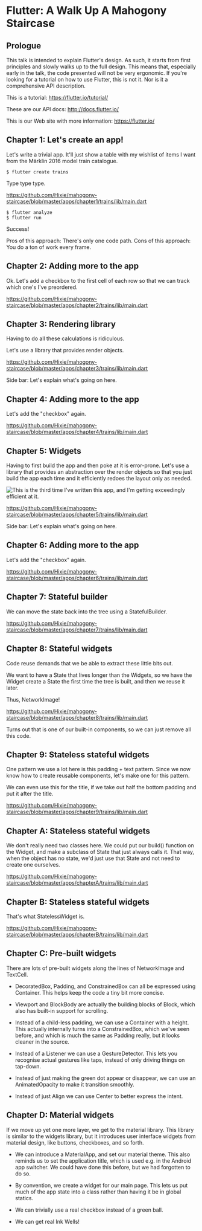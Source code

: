 <!--
Copyright (c) 2016, the Flutter project authors.  Please see the AUTHORS file
for details. All rights reserved. Use of this source code is governed by a
BSD-style license that can be found in the LICENSE file.
-->

Flutter: A Walk Up A Mahogony Staircase
=======================================

Prologue
--------

This talk is intended to explain Flutter's design. As such, it starts
from first principles and slowly walks up to the full design. This
means that, especially early in the talk, the code presented will not
be very ergonomic. If you're looking for a tutorial on how to use
Flutter, this is not it. Nor is it a comprehensive API description.

   This is a tutorial: https://flutter.io/tutorial/

   These are our API docs: http://docs.flutter.io/

   This is our Web site with more information: https://flutter.io/


Chapter 1: Let's create an app!
-------------------------------

Let's write a trivial app. It'll just show a table with my wishlist of
items I want from the Märklin 2016 model train catalogue.

```
$ flutter create trains
```

Type type type.

<https://github.com/Hixie/mahogony-staircase/blob/master/apps/chapter1/trains/lib/main.dart>

```
$ flutter analyze
$ flutter run
```

Success!

Pros of this approach: There's only one code path.
Cons of this approach: You do a ton of work every frame.


Chapter 2: Adding more to the app
---------------------------------

Ok. Let's add a checkbox to the first cell of each row so that we can
track which one's I've preordered.

<https://github.com/Hixie/mahogony-staircase/blob/master/apps/chapter2/trains/lib/main.dart>


Chapter 3: Rendering library
----------------------------

Having to do all these calculations is ridiculous.

Let's use a library that provides render objects.

<https://github.com/Hixie/mahogony-staircase/blob/master/apps/chapter3/trains/lib/main.dart>

Side bar: Let's explain what's going on here.


Chapter 4: Adding more to the app
---------------------------------

Let's add the "checkbox" again.

<https://github.com/Hixie/mahogony-staircase/blob/master/apps/chapter4/trains/lib/main.dart>


Chapter 5: Widgets
------------------

Having to first build the app and then poke at it is error-prone.
Let's use a library that provides an abstraction over the render
objects so that you just build the app each time and it efficiently
redoes the layout only as needed.

![This is the third time I've written this app, and I'm getting exceedingly efficient at it.](https://i.ytimg.com/vi/ZKpFFD7aX3c/maxresdefault.jpg)

<https://github.com/Hixie/mahogony-staircase/blob/master/apps/chapter5/trains/lib/main.dart>

Side bar: Let's explain what's going on here.


Chapter 6: Adding more to the app
---------------------------------

Let's add the "checkbox" again.

<https://github.com/Hixie/mahogony-staircase/blob/master/apps/chapter6/trains/lib/main.dart>


Chapter 7: Stateful builder
---------------------------

We can move the state back into the tree using a StatefulBuilder.

<https://github.com/Hixie/mahogony-staircase/blob/master/apps/chapter7/trains/lib/main.dart>


Chapter 8: Stateful widgets
---------------------------

Code reuse demands that we be able to extract these little bits out.

We want to have a State that lives longer than the Widgets, so we have
the Widget create a State the first time the tree is built, and then
we reuse it later.

Thus, NetworkImage!

<https://github.com/Hixie/mahogony-staircase/blob/master/apps/chapter8/trains/lib/main.dart>

Turns out that is one of our built-in components, so we can just
remove all this code.


Chapter 9: Stateless stateful widgets
-------------------------------------

One pattern we use a lot here is this padding + text pattern. Since we
now know how to create reusable components, let's make one for this
pattern.

We can even use this for the title, if we take out half the bottom
padding and put it after the title.

<https://github.com/Hixie/mahogony-staircase/blob/master/apps/chapter9/trains/lib/main.dart>


Chapter A: Stateless stateful widgets
-------------------------------------

We don't really need two classes here. We could put our build()
function on the Widget, and make a subclass of State that just always
calls it. That way, when the object has no state, we'd just use that
State and not need to create one ourselves.

<https://github.com/Hixie/mahogony-staircase/blob/master/apps/chapterA/trains/lib/main.dart>


Chapter B: Stateless stateful widgets
-------------------------------------

That's what StatelessWidget is.

<https://github.com/Hixie/mahogony-staircase/blob/master/apps/chapterB/trains/lib/main.dart>


Chapter C: Pre-built widgets
----------------------------

There are lots of pre-built widgets along the lines of NetworkImage and TextCell.

- DecoratedBox, Padding, and ConstrainedBox can all be expressed using
  Container. This helps keep the code a tiny bit more concise.

- Viewport and BlockBody are actually the building blocks of Block,
  which also has built-in support for scrolling.

- Instead of a child-less padding, we can use a Container with a
  height. This actually internally turns into a ConstrainedBox, which
  we've seen before, and which is much the same as Padding really, but
  it looks cleaner in the source.

- Instead of a Listener we can use a GestureDetector. This lets you
  recognise actual gestures like taps, instead of only driving things
  on tap-down.

- Instead of just making the green dot appear or disappear, we can use
  an AnimatedOpacity to make it transition smoothly.

- Instead of just Align we can use Center to better express the intent.


Chapter D: Material widgets
---------------------------

If we move up yet one more layer, we get to the material library. This
library is similar to the widgets library, but it introduces user
interface widgets from material design, like buttons, checkboxes, and
so forth.

- We can introduce a MaterialApp, and set our material theme. This
  also reminds us to set the application title, which is used e.g. in
  the Android app switcher. We could have done this before, but we had
  forgotten to do so.

- By convention, we create a widget for our main page. This lets us
  put much of the app state into a class rather than having it be in
  global statics.

- We can trivially use a real checkbox instead of a green ball.

- We can get real Ink Wells!

